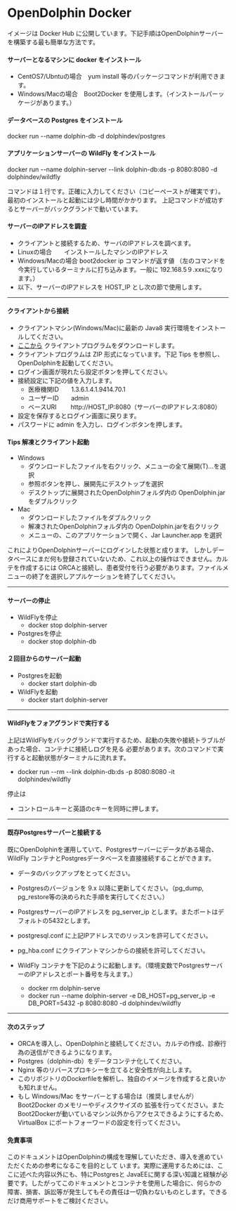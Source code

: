 # OpenDolphin Docker

イメージは Docker Hub に公開しています。下記手順はOpenDolphinサーバーを構築する最も簡単な方法です。

#### サーバーとなるマシンに docker をインストール
* CentOS7/Ubntuの場合　yum install 等のパッケージコマンドが利用できます。
* Windows/Macの場合　Boot2Docker を使用します。（インストールパーッケージがあります。）

#### データベースの Postgres をインストール
docker run --name dolphin-db -d dolphindev/postgres

#### アプリケーションサーバーの WildFly をインストール
docker run --name dolphin-server --link dolphin-db:ds -p 8080:8080 -d dolphindev/wildfly

コマンドは１行です。正確に入力してください（コピーペーストが確実です）。
最初のインストールと起動には少し時間がかかります。
上記コマンドが成功するとサーバーがバックグランドで動いています。

#### サーバーのIPアドレスを調査
* クライアントと接続するため、サーバのIPアドレスを調べます。
* Linuxの場合　　インストールしたマシンのIPアドレス
* Windows/Macの場合  boot2docker ip コマンドが返す値
  （左のコマンドを今実行しているターミナルに打ち込みます。一般に 192.168.5９.xxxになります。）
* 以下、サーバーのIPアドレスを HOST_IP とし次の節で使用します。

********************

#### クライアントから接続
* クライアントマシン(Windows/Mac)に最新の Java8 実行環境をインストールしてください。
* [ここから](http://www.digital-globe.co.jp/openDolphin/sys-guide/26/client/OpenDolphin.zip) クライアントプログラムをダウンロードします。
* クライアントプログラムは ZIP 形式になっています。下記 Tips を参照し、OpenDolphinを起動してください。
* ログイン画面が現れたら設定ボタンを押してください。
* 接続設定に下記の値を入力します。
  - 医療機関ID　　1.3.6.1.4.1.9414.70.1
  - ユーザーID　　admin
  - ベースURI　　 http&#58;//HOST_IP:8080（サーバーのIPアドレス:8080）
* 設定を保存するとログイン画面に戻ります。
* パスワードに admin を入力し、ログインボタンを押します。

#### Tips 解凍とクライアント起動
* Windows
  - ダウンロードしたファイルを右クリック、メニューの全て展開(T)...を選択
  - 参照ボタンを押し、展開先にデスクトップを選択
  - デスクトップに展開されたOpenDolphinフォルダ内の OpenDolphin.jar をダブルクリック
* Mac
  - ダウンロードしたファイルをダブルクリック
  - 解凍されたOpenDolphinフォルダ内の OpenDolphin.jarを右クリック
  - メニューの、このアプリケーションで開く、Jar Launcher.app を選択

これによりOpenDolphinサーバーにログインした状態と成ります。
しかしデータベースにまだ何も登録されていないため、これ以上の操作はできません。カルテを作成するには
ORCAと接続し、患者受付を行う必要があります。ファイルメニューの終了を選択しアプルケーションを終了してください。

***********************

#### サーバーの停止
* WildFlyを停止
 	- docker stop dolphin-server
* Postgresを停止
 	- docker stop dolphin-db


#### ２回目からのサーバー起動
* Postgresを起動
 	- docker start dolphin-db
* WildFlyを起動
 	- docker start dolphin-server

***********************

#### WildFlyをフォアグランドで実行する
上記はWildFlyをバックグランドで実行するため、起動の失敗や接続トラブルがあった場合、コンテナに接続しログを見る
必要があります。次のコマンドで実行すると起動状態がターミナルに流れます。
 * docker run --rm --link dolphin-db:ds -p 8080:8080 -it dolphindev/wildfly

停止は
 * コントロールキーと英語のcキーを同時に押します。

***********************

#### 既存Postgresサーバーと接続する
既にOpenDolphinを運用していて、Postgresサーバーにデータがある場合、WildFly
コンテナとPostgresデータベースを直接接続することができます。
* データのバックアップをとってください。
* Postgresのバージョンを 9.x 以降に更新してください。（pg_dump, pg_restore等の決められた手順を実行してください。）
* PostgresサーバーのIPアドレスを pg_server_ip とします。またポートはデフォルトの5432とします。
* postgresql.conf に上記IPアドレスでのリッスンを許可してください。
* pg_hba.conf にクライアントマシンからの接続を許可してください。

* WildFly コンテナを下記のように起動します。（環境変数でPostgresサーバーのIPアドレスとポート番号を与えます。）
  - docker rm dolphin-serve
  - docker run --name dolphin-server -e DB_HOST=pg_server_ip -e DB_PORT=5432 -p 8080:8080 -d dolphindev/wildfly

***********************
#### 次のステップ
* ORCAを導入し、OpenDolphinと接続してください。カルテの作成、診療行為の送信ができるようになります。
* Postgres（dolphin-db）をデータコンテナ化してください。
* Nginx 等のリバースプロキシーを立てると安全性が向上します。
* このリポジトリのDockerfileを解析し、独自のイメージを作成すると良いかも知れません。
* もし Windows/Mac をサーバーとする場合は（推奨しませんが）Boot2Docker のメモリーやディスクサイズの
拡張を行ってください。またBoot2Dockerが動いているマシン以外からアクセスできるようにするため、
VirtualBox にポートフォーワードの設定を行ってください。

#### 免責事項
このドキュメントはOpenDolphinの構成を理解していただき、導入を進めていただくための参考になるこを目的として
います。実際に運用するためには、ここに述べた内容以外にも、特にPostgresと
JavaEEに関する深い知識と経験が必要です。したがってこのドキュメントとコンテナを使用した場合に、何らかの
障害、損害、訴訟等が発生してもその責任は一切負わないものとします。できるだけ商用サポートをご検討ください。
